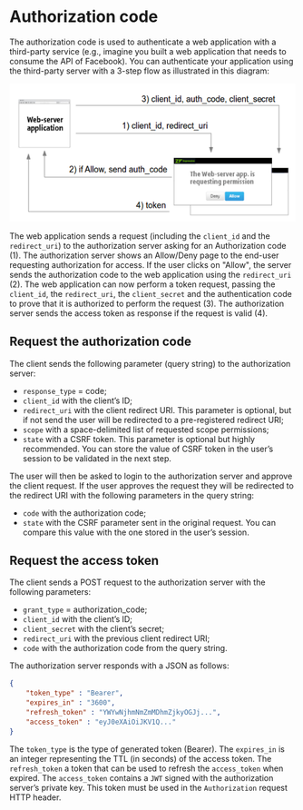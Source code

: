 # Authorization code

The authorization code is used to authenticate a web application with a
third-party service (e.g., imagine you built a web application that needs to
consume the API of Facebook). You can authenticate your application using the
third-party server with a 3-step flow as illustrated in this diagram:

![Authorization code diagram](auth_code.png)

The web application sends a request (including the `client_id` and the
`redirect_uri`) to the authorization server asking for an Authorization code (1).
The authorization server shows an Allow/Deny page to the end-user requesting
authorization for access. If the user clicks on "Allow", the server sends the
authorization code to the web application using the `redirect_uri` (2).
The web application can now perform a token request, passing the `client_id`,
the `redirect_uri`, the `client_secret` and the authentication code to prove
that it is authorized to perform the request (3). The authorization server sends
the access token as response if the request is valid (4).

## Request the authorization code

The client sends the following parameter (query string) to the authorization
server:

- `response_type` = code;
- `client_id` with the client’s ID;
- `redirect_uri` with the client redirect URI. This parameter is optional,
  but if not send the user will be redirected to a pre-registered redirect URI;
- `scope` with a space-delimited list of requested scope permissions;
- `state` with a CSRF token. This parameter is optional but highly recommended.
  You can store the value of CSRF token in the user’s session to be validated
  in the next step.

The user will then be asked to login to the authorization server and approve
the client request. If the user approves the request they will be redirected
to the redirect URI with the following parameters in the query string:

- `code` with the authorization code;
- `state` with the CSRF parameter sent in the original request. You can compare
  this value with the one stored in the user’s session.

## Request the access token

The client sends a POST request to the authorization server with the following
parameters:

- `grant_type` = authorization_code;
- `client_id` with the client’s ID;
- `client_secret` with the client’s secret;
- `redirect_uri` with the previous client redirect URI;
- `code` with the authorization code from the query string.

The authorization server responds with a JSON as follows:

```json
{
    "token_type" : "Bearer",
    "expires_in" : "3600",
    "refresh_token" : "YWYwNjhmNmZmMDhmZjkyOGJj...",
    "access_token" : "eyJ0eXAiOiJKV1Q..."
}
```

The `token_type` is the type of generated token (Bearer). The `expires_in` is
an integer representing the TTL (in seconds) of the access token.
The `refresh_token` a token that can be used to refresh the `access_token` when
expired.
The `access_token` contains a `JWT` signed with the authorization server’s
private key. This token must be used in the `Authorization` request HTTP header.
